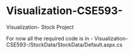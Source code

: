 # Visualization-CSE593-

Visualization- Stock Project

For now all the required code is in - Visualization-CSE593-/StockData/StockData/Default.aspx.cs
